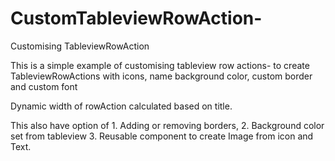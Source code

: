 # CustomTableviewRowAction-
Customising TableviewRowAction

This is a simple example of customising tableview row actions-
to create TableviewRowActions with icons, name background color, custom border and custom font

Dynamic width of rowAction calculated based on title.

This also have option of 1. Adding or removing borders, 
                         2. Background color set from tableview
                         3. Reusable component to create Image from icon and Text. 



